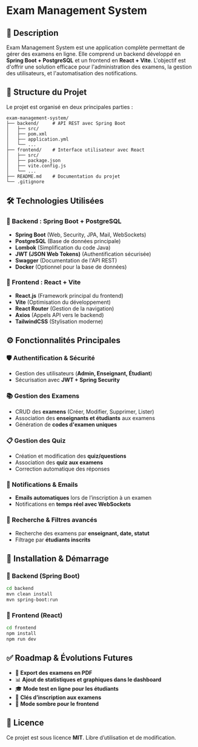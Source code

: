 # Exam Management System

## 📌 Description

Exam Management System est une application complète permettant de gérer des examens en ligne. Elle comprend un backend développé en **Spring Boot + PostgreSQL** et un frontend en **React + Vite**. L'objectif est d'offrir une solution efficace pour l'administration des examens, la gestion des utilisateurs, et l'automatisation des notifications.

## 📂 Structure du Projet

Le projet est organisé en deux principales parties :

```
exam-management-system/
├── backend/     # API REST avec Spring Boot
│   ├── src/
│   ├── pom.xml
│   ├── application.yml
│   └── ...
├── frontend/    # Interface utilisateur avec React
│   ├── src/
│   ├── package.json
│   ├── vite.config.js
│   └── ...
├── README.md    # Documentation du projet
└── .gitignore
```

## 🛠 Technologies Utilisées

### 🔹 Backend : Spring Boot + PostgreSQL

- **Spring Boot** (Web, Security, JPA, Mail, WebSockets)
- **PostgreSQL** (Base de données principale)
- **Lombok** (Simplification du code Java)
- **JWT (JSON Web Tokens)** (Authentification sécurisée)
- **Swagger** (Documentation de l'API REST)
- **Docker** (Optionnel pour la base de données)

### 🔹 Frontend : React + Vite

- **React.js** (Framework principal du frontend)
- **Vite** (Optimisation du développement)
- **React Router** (Gestion de la navigation)
- **Axios** (Appels API vers le backend)
- **TailwindCSS** (Stylisation moderne)

## ⚙️ Fonctionnalités Principales

### 🛡️ Authentification & Sécurité

- Gestion des utilisateurs (**Admin, Enseignant, Étudiant**)
- Sécurisation avec **JWT + Spring Security**

### 📚 Gestion des Examens

- CRUD des **examens** (Créer, Modifier, Supprimer, Lister)
- Association des **enseignants et étudiants** aux examens
- Génération de **codes d'examen uniques**

### 📋 Gestion des Quiz

- Création et modification des **quiz/questions**
- Association des **quiz aux examens**
- Correction automatique des réponses

### 📢 Notifications & Emails

- **Emails automatiques** lors de l’inscription à un examen
- Notifications en **temps réel avec WebSockets**

### 🔎 Recherche & Filtres avancés

- Recherche des examens par **enseignant, date, statut**
- Filtrage par **étudiants inscrits**

## 🚀 Installation & Démarrage

### 🔹 Backend (Spring Boot)

```bash
cd backend
mvn clean install
mvn spring-boot:run
```

### 🔹 Frontend (React)

```bash
cd frontend
npm install
npm run dev
```

## ✅ Roadmap & Évolutions Futures

- 📜 **Export des examens en PDF**
- 📊 **Ajout de statistiques et graphiques dans le dashboard**
- 🎓 **Mode test en ligne pour les étudiants**
- 🔑 **Clés d’inscription aux examens**
- 🌙 **Mode sombre pour le frontend**

## 📜 Licence

Ce projet est sous licence **MIT**. Libre d’utilisation et de modification.

